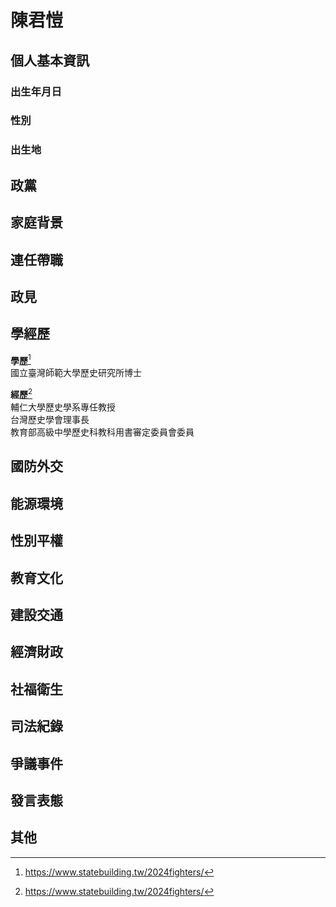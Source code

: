 # 陳君愷

## 個人基本資訊

### 出生年月日

### 性別

### 出生地

## 政黨

## 家庭背景

## 連任帶職

## 政見

## 學經歷

**學歷**[^1]  
國立臺灣師範大學歷史研究所博士

**經歷**[^1]  
輔仁大學歷史學系專任教授  
台灣歷史學會理事長  
教育部高級中學歷史科教科用書審定委員會委員
[^1]: https://www.statebuilding.tw/2024fighters/

## 國防外交

## 能源環境

## 性別平權

## 教育文化

## 建設交通

## 經濟財政

## 社福衛生

## 司法紀錄

## 爭議事件

## 發言表態

## 其他
